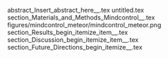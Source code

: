 abstract_Insert_abstract_here__.tex
untitled.tex
section_Materials_and_Methods_Mindcontrol__.tex
figures/mindcontrol_meteor/mindcontrol_meteor.png
section_Results_begin_itemize_item__.tex
section_Discussion_begin_itemize_item__.tex
section_Future_Directions_begin_itemize__.tex